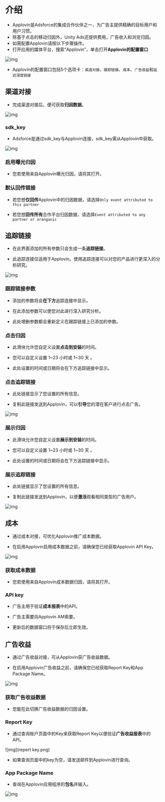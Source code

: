 # 介绍

* Applovin是Adsforce的集成合作伙伴之一，为广告主提供精确的目标用户和用户习惯。 
* 除基于点击的移动归因外，Unity Ads还提供费用，广告收入和浏览归因。
* 如需配置Applovin请按以下步骤操作。
* 打开应用的媒体平台，搜索“Applovin”，单击打开**Applovin的配置窗口**

![img](Applovin1.png) 

* Applovin的配置窗口包括5个选项卡：`渠道对接`、`跟踪链接`、`成本`、`广告收益`和`延迟深度链接`      

## 渠道对接

* 完成渠道对接后，便可获取**归因数据**。     

![img](Applovin2.png) 

### sdk_key

* Adsforce是通过sdk_key与Applovin连接，sdk_key需从Applovin中获取。  

![img](Applovin_SdkKey.png)

### 启用曝光归因

* 您若使用来自Applovin曝光归因，请将其打开。

### 默认回传链接

* 若您想**仅回传**Applovin中的归因数据，请选择`Only event attributed to this partner`

* 若您想**回传所有**合作平台归因数据，请选择`Event attributed to any partner or oranganic`

## 追踪链接

* 在此界面添加的所有参数只会生成一条**追踪链接**。

* 此追踪连接仅适用于Applovin。使用追踪连接可以对您的产品进行更深入的分析研究。

![img](Applovin3.png) 

### 跟踪链接参数

* 添加的参数将会**在下方**追踪连接中显示。

* 在此添加参数可以使您对此进行深入研究分析。

* 此处增删参数都会重新定义在跟踪链接上已添加的参数。

### 点击归因

* 此滑块允许您自定义设置**点击到安装**的时间。

* 您可以自定义设置 1~23 小时或 1~30 天 。

* 此处设置的时间或日期将会在下方追踪链接中显示。

### 点击追踪链接

* 此处链接显示了您设置的所有信息。

* 复制此链接发送到Applovin，可以**引导**您的潜在客户进行点击广告。

![img](Applovin_ClickLink.png)

### 展示归因

* 此滑块允许您自定义设置**展示到安装**的时间。

* 您可以自定义设置 1~23 小时或 1~30 天 。

* 此处设置的时间或日期将会在下方追踪链接中显示。

### 展示追踪链接

* 此处链接显示了您设置的所有信息。

* 复制此链接发送到Applovin，以便**激活**观看相同类型的广告用户。

![img](Applovin_SowLink.png) 


## 成本

* 通过成本对接，可优化Applovin推广成本数据。

* 在启用Applovin启用成本数据之前，请确保您已经获取Applovin API Key。

![img](Applovin4.png) 

### 获取成本数据

* 您若使用来自Applovin成本数据归因，请将其打开。

### API key

* 广告主用于验证**成本报表**中的API。 

* 广告主需要向Applovin AM索要。

* 更新后的数据窗口将于保存后立即生效。

## 广告收益

* 通过广告收益对接，可从Applovin获广告收益数据。

* 在启用Applovin广告收益之前，请确保您已经获取Report Key和App Package Name。

![img](Applovin5.png) 

### 获取广告收益数据

* 您能在此切换广告收益数据的归因设置。

### Report Key

* 通过查询账户页面中的Key来获取Report Key以便验证**广告收益报表**中的API。

![img](repert key.png)

* 如果查询页面中的key为空，请发送邮件到Applovin进行查询。

### App Package Name

* 查询在Applovin应用程序的**包名**并输入。

![img](Applovin_AppPackageName.png)
